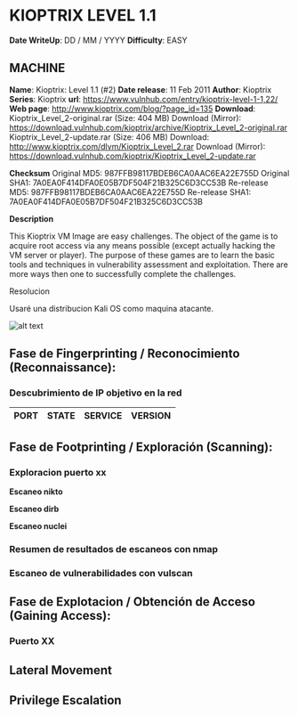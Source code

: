 # KIOPTRIX LEVEL 1.1

**Date WriteUp**: DD / MM / YYYY
**Difficulty**: EASY

## MACHINE
**Name**: Kioptrix: Level 1.1 (#2)
**Date release**:  11 Feb 2011
**Author**: Kioptrix
**Series**: Kioptrix
**url**: https://www.vulnhub.com/entry/kioptrix-level-1-1,22/
**Web page**: http://www.kioptrix.com/blog/?page_id=135
**Download**:
Kioptrix_Level_2-original.rar (Size: 404 MB)
Download (Mirror): https://download.vulnhub.com/kioptrix/archive/Kioptrix_Level_2-original.rar
Kioptrix_Level_2-update.rar (Size: 406 MB)
Download: http://www.kioptrix.com/dlvm/Kioptrix_Level_2.rar
Download (Mirror): https://download.vulnhub.com/kioptrix/Kioptrix_Level_2-update.rar

**Checksum**
Original MD5: 987FFB98117BDEB6CA0AAC6EA22E755D
Original SHA1: 7A0EA0F414DFA0E05B7DF504F21B325C6D3CC53B
Re-release MD5: 987FFB98117BDEB6CA0AAC6EA22E755D
Re-release SHA1: 7A0EA0F414DFA0E05B7DF504F21B325C6D3CC53B

**Description**

This Kioptrix VM Image are easy challenges. The object of the game is to acquire root access via any means possible (except actually hacking the VM server or player). The purpose of these games are to learn the basic tools and techniques in vulnerability assessment and exploitation. There are more ways then one to successfully complete the challenges.


Resolucion 

Usaré una distribucion Kali OS como maquina atacante.

![alt text](<image copy.png>)

## Fase de Fingerprinting / Reconocimiento (Reconnaissance): 

### Descubrimiento de IP objetivo en la red


PORT      | STATE | SERVICE     | VERSION
----------|-------|-------------|---------------------------------------------------------------------------


## Fase de Footprinting / Exploración (Scanning):

### Exploracion puerto xx

**Escaneo nikto**


**Escaneo dirb**


**Escaneo nuclei**

### Resumen de resultados de escaneos con nmap

### Escaneo de vulnerabilidades con vulscan

## Fase de Explotacion / Obtención de Acceso (Gaining Access):

### Puerto XX

## Lateral Movement

## Privilege Escalation